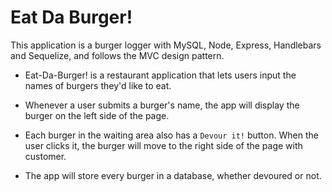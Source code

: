 # Eat Da Burger!

This application is a burger logger with MySQL, Node, Express, Handlebars and Sequelize, and follows the MVC design pattern.

* Eat-Da-Burger! is a restaurant application that lets users input the names of burgers they'd like to eat.

* Whenever a user submits a burger's name, the app will display the burger on the left side of the page.

* Each burger in the waiting area also has a `Devour it!` button. When the user clicks it, the burger will move to the right side of the page with customer.

* The app will store every burger in a database, whether devoured or not.